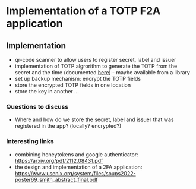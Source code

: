
# Implementation of a TOTP F2A application

## Implementation
- qr-code scanner to allow users to register secret, label and issuer 
- implementation of TOTP algrorithm to generate the TOTP from the secret and the time (documented [here](https://datatracker.ietf.org/doc/html/rfc6238)) - maybe available from a library
- set up backup mechanism: encrypt the TOTP fields
- store the encrypted TOTP fields in one location
- store the key in another
...

### Questions to discuss
- Where and how do we store the secret, label and issuer that was registered in the app? (locally? encrypted?)


### Interesting links
- combining honeytokens and google authenticator: https://arxiv.org/pdf/2112.08431.pdf 
- the design and implementation of a 2FA application: https://www.usenix.org/system/files/soups2022-poster69_smith_abstract_final.pdf


